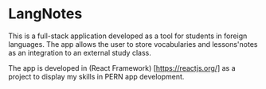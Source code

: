 # LangNotes

This is a full-stack application developed as a tool for students in foreign languages. The app allows the user to store vocabularies and lessons'notes as an integration to an external study class.

The app is developed in (React Framework) [https://reactjs.org/] as a project to display my skills in PERN app development.
